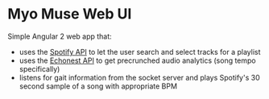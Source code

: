 # Myo Muse Web UI
Simple Angular 2 web app that:
  - uses the [Spotify API](https://developer.spotify.com/web-api/) to let the user search and select tracks for a playlist
  - uses the [Echonest API](http://developer.echonest.com/docs/v4) to get precrunched audio analytics (song tempo specifically)
  - listens for gait information from the socket server and plays Spotify's 30 second sample of a song with appropriate BPM
